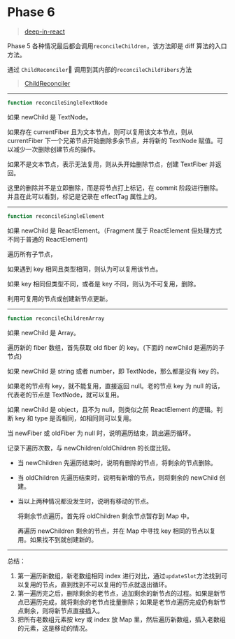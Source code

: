 # Phase 6

> [deep-in-react](https://github.com/crazylxr/deep-in-react/blob/master/analysis/%E8%AF%A6%E8%A7%A3%20Diff%20%E8%BF%87%E7%A8%8B.md)

Phase 5 各种情况最后都会调用`reconcileChildren`，该方法即是 diff 算法的入口方法。

通过 `ChildReconciler` 调用到其内部的`reconcileChildFibers`方法

> [ChildReconciler](../ReactChildFiber.md#ChildReconciler)

---

```javascript
function reconcileSingleTextNode
```

如果 newChild 是 TextNode。

如果存在 currentFiber 且为文本节点，则可以复用该文本节点，则从 currentFiber 下一个兄弟节点开始删除多余节点，并将新的 TextNode 赋值。可以减少一次删除创建节点的操作。

如果不是文本节点，表示无法复用，则从头开始删除节点，创建 TextFiber 并返回。

这里的删除并不是立即删除，而是将节点打上标记，在 commit 阶段进行删除。并且在此可以看到，标记是记录在 effectTag 属性上的。

---

```javascript
function reconcileSingleElement
```

如果 newChild 是 ReactElement。（Fragment 属于 ReactElement 但处理方式不同于普通的 ReactElement)

遍历所有子节点，

如果遇到 key 相同且类型相同，则认为可以复用该节点。

如果 key 相同但类型不同，或者是 key 不同，则认为不可复用，删除。

利用可复用的节点或创建新节点更新。

---

```javascript
function reconcileChildrenArray
```

如果 newChild 是 Array。

遍历新的 fiber 数组，首先获取 old fiber 的 key。(下面的 newChild 是遍历的子节点)

如果 newChild 是 string 或者 number，即 TextNode，那么都是没有 key 的。

如果老的节点有 key，就不能复用，直接返回 null。老的节点 key 为 null 的话，代表老的节点是 TextNode，就可以复用。

如果 newChild 是 object，且不为 null，则类似之前 ReactElement 的逻辑。判断 key 和 type 是否相同，如相同则可以复用。

当 newFiber 或 oldFiber 为 null 时，说明遍历结束，跳出遍历循环。

记录下遍历次数，与 newChildren/oldChildren 的长度比较。

- 当 newChildren 先遍历结束时，说明有删除的节点，将剩余的节点删除。
- 当 oldChildren 先遍历结束时，说明有新增的节点，则将剩余的 newChild 创建。
- 当以上两种情况都没发生时，说明有移动的节点。

  将剩余节点遍历。首先将 oldChildren 剩余节点暂存到 Map 中。

  再遍历 newChildren 剩余的节点，并在 Map 中寻找 key 相同的节点以复用。如果找不到就创建新的。

---

总结：

1. 第一遍历新数组，新老数组相同 index 进行对比，通过`updateSlot`方法找到可以复用的节点，直到找到不可以复用的节点就退出循环。
2. 第一遍历完之后，删除剩余的老节点，追加剩余的新节点的过程。如果是新节点已遍历完成，就将剩余的老节点批量删除；如果是老节点遍历完成仍有新节点剩余，则将新节点直接插入。
3. 把所有老数组元素按 key 或 index 放 Map 里，然后遍历新数组，插入老数组的元素，这是移动的情况。
